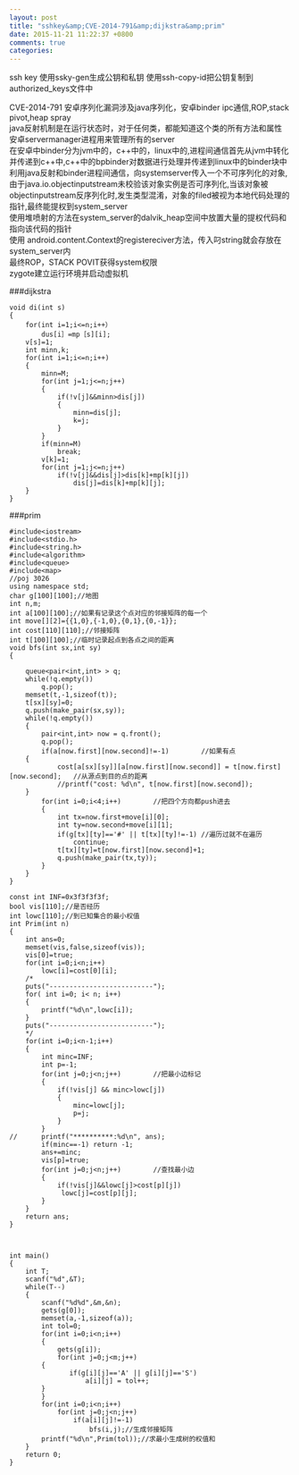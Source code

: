 ```yaml
---
layout: post
title: "sshkey&amp;CVE-2014-791&amp;dijkstra&amp;prim"
date: 2015-11-21 11:22:37 +0800
comments: true
categories: 
---
```

ssh key
使用ssky-gen生成公钥和私钥
使用ssh-copy-id把公钥复制到 authorized_keys文件中

CVE-2014-791
安卓序列化漏洞涉及java序列化，安卓binder ipc通信,ROP,stack pivot,heap spray  
java反射机制是在运行状态时，对于任何类，都能知道这个类的所有方法和属性  
安卓servermanager进程用来管理所有的server  
在安卓中binder分为jvm中的，c++中的，linux中的,进程间通信首先从jvm中转化并传递到c++中,c++中的bpbinder对数据进行处理并传递到linux中的binder块中  
利用java反射和binder进程间通信，向systemserver传入一个不可序列化的对象,由于java.io.objectinputstream未校验该对象实例是否可序列化,当该对象被objectinputstream反序列化时,发生类型混淆，对象的filed被视为本地代码处理的指针,最终能提权到system_server  
使用堆喷射的方法在system_server的dalvik_heap空间中放置大量的提权代码和指向该代码的指针  
使用 android.content.Context的registereciver方法，传入叼string就会存放在system_server内  
最终ROP，STACK POVIT获得system权限  
zygote建立运行环境并启动虚拟机  

###dijkstra

    void di(int s)
    {
        for(int i=1;i<=n;i++）
            dus[i］=mp［s][i];
        v[s]=1;
        int minn,k;
        for(int i=1;i<=n;i++)
        {
            minn=M;
            for(int j=1;j<=n;j++)
            {
                if(!v[j]&&minn>dis[j])
                {
                    minn=dis[j];
                    k=j;
                }
            }
            if(minn=M)
                break;
            v[k]=1;
            for(int j=1;j<=n;j++)
                if(!v[j]&&dis[j]>dis[k]+mp[k][j])
                    dis[j]=dis[k]+mp[k][j];
        }
    }

###prim

    #include<iostream>
    #include<stdio.h>
    #include<string.h>
    #include<algorithm>
    #include<queue>
    #include<map>
    //poj 3026
    using namespace std;
    char g[100][100];//地图
    int n,m;
    int a[100][100];//如果有记录这个点对应的邻接矩阵的每一个
    int move[][2]={{1,0},{-1,0},{0,1},{0,-1}};
    int cost[110][110];//邻接矩阵
    int t[100][100];//临时记录起点到各点之间的距离
    void bfs(int sx,int sy)
    {
    
        queue<pair<int,int> > q;
        while(!q.empty())
            q.pop();
        memset(t,-1,sizeof(t));
        t[sx][sy]=0;
        q.push(make_pair(sx,sy));
        while(!q.empty())
        {
            pair<int,int> now = q.front();
            q.pop();
            if(a[now.first][now.second]!=-1)		//如果有点
    	{
    	        cost[a[sx][sy]][a[now.first][now.second]] = t[now.first][now.second];	//从源点到目的点的距离
    	        //printf("cost: %d\n", t[now.first][now.second]);
    	}
            for(int i=0;i<4;i++)		//把四个方向都push进去
            {
                int tx=now.first+move[i][0];
                int ty=now.second+move[i][1];
                if(g[tx][ty]=='#' || t[tx][ty]!=-1)	//遍历过就不在遍历
                    continue;
                t[tx][ty]=t[now.first][now.second]+1;
                q.push(make_pair(tx,ty));
            }
        }
    }
    
    const int INF=0x3f3f3f3f;
    bool vis[110];//是否经历
    int lowc[110];//到已知集合的最小权值
    int Prim(int n)
    {
    	int ans=0;
    	memset(vis,false,sizeof(vis));
    	vis[0]=true;
    	for(int i=0;i<n;i++)
    		lowc[i]=cost[0][i];
    	/*
    	puts("--------------------------");
    	for( int i=0; i< n; i++)
    	{
    		printf("%d\n",lowc[i]);
    	}
    	puts("--------------------------");
    	*/
    	for(int i=0;i<n-1;i++)
    	{
    		int minc=INF;
    		int p=-1;
    		for(int j=0;j<n;j++)		//把最小边标记
    		{
    			if(!vis[j] && minc>lowc[j])
    			{
    				minc=lowc[j];
    				p=j;
    			}
    		}
    //		printf("**********:%d\n", ans);
    		if(minc==-1) return -1;
    		ans+=minc;
    		vis[p]=true;
    		for(int j=0;j<n;j++)		//查找最小边
    		{
    			if(!vis[j]&&lowc[j]>cost[p][j])
    			 lowc[j]=cost[p][j];
    		}
    	}
    	return ans;
    } 
    
    
    
    int main()
    {
        int T;
        scanf("%d",&T);
        while(T--)
        {
            scanf("%d%d",&m,&n);
            gets(g[0]);
            memset(a,-1,sizeof(a));
            int tol=0;
            for(int i=0;i<n;i++)
            {
                gets(g[i]);
                for(int j=0;j<m;j++)
    	    {
                   if(g[i][j]=='A' || g[i][j]=='S')
                       a[i][j] = tol++;
    	    }
            }
            for(int i=0;i<n;i++)
                for(int j=0;j<n;j++)
                    if(a[i][j]!=-1)
                        bfs(i,j);//生成邻接矩阵
            printf("%d\n",Prim(tol));//求最小生成树的权值和
        }
        return 0;
    }
